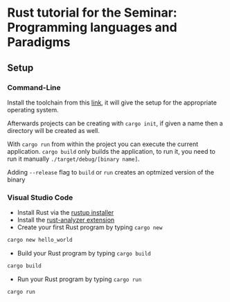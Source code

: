# Rust tutorial for the Seminar: Programming languages and Paradigms

## Setup

### Command-Line

Install the toolchain from this [link](https://rustup.rs/), it will give the setup for the
appropriate operating system.

Afterwards projects can be creating with `cargo init`, if given a name then a directory will be
created as well.

With `cargo run` from within the project you can execute the current application. `cargo build` only
builds the application, to run it, you need to run it manually `./target/debug/[binary name]`.

Adding `--release` flag to `build` or `run` creates an optmized version of the binary


### Visual Studio Code

- Install Rust via the [rustup installer](https://rustup.rs/) 
- Install the [rust-analyzer extension](https://marketplace.visualstudio.com/items?itemName=rust-lang.rust-analyzer)
- Create your first Rust program by typing `cargo new`
```rust
cargo new hello_world
```
- Build your Rust program by typing `cargo build`
```rust
cargo build
```
- Run your Rust program by typing `cargo run`
```rust
cargo run
```